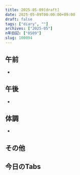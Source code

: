 ```yaml
---
title: 2025-05-09[draft]
date: 2025-05-09T00:00:00+09:00
draft: false
tags: ["diary", ""]
archives: ["2025-05"]
n年日記: ["0509"]
slug: 100094
---
```

## 午前
- 
## 午後
- 
## 体調
- 
## その他
## 今日のTabs